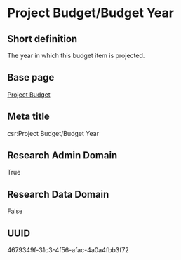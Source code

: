 # Project Budget/Budget Year
## Short definition
The year in which this budget item is projected.
## Base page
[Project Budget](../../Objects/Project%20Budget.md)
## Meta title
csr:Project Budget/Budget Year
## Research Admin Domain
True
## Research Data Domain
False
## UUID
4679349f-31c3-4f56-afac-4a0a4fbb3f72
